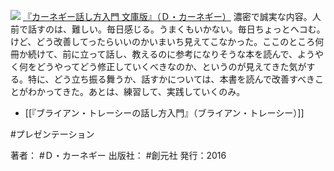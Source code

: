 
[![](https://images-fe.ssl-images-amazon.com/images/I/51okKUVbvlL._SL160_.jpg)](http://www.amazon.co.jp/exec/obidos/ASIN/B01ASX39MO/choiyaki81-22/ref=nosim)
[『カーネギー話し方入門 文庫版』（Ｄ・カーネギー）](http://www.amazon.co.jp/exec/obidos/ASIN/B01ASX39MO/choiyaki81-22/ref=nosim)
濃密で誠実な内容。人前で話すのは、難しい。毎日感じる。うまくもいかない。毎日ちょっとヘコむ。けど、どう改善してったらいいのかいまいち見えてこなかった。ここのところ何冊か続けて、前に立って話し、教えるのに参考になりそうな本を読んで、ようやく何をどうやってどう修正していくべきなのか、というのが見えてきた気がする。特に、どう立ち振る舞うか、話すかについては、本書を読んで改善すべきことがわかってきた。あとは、練習して、実践していくのみ。

- [[『ブライアン・トレーシーの話し方入門』（ブライアン・トレーシー）]]

#プレゼンテーション 

著者： #Ｄ・カーネギー 
出版社： #創元社
発行：2016